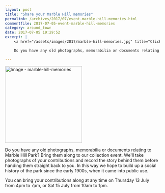 ```yaml
---
layout: post
title: "Share your Marble Hill memories"
permalink: /archives/2017/07/event-marble-hill-memories.html
commentfile: 2017-07-05-event-marble-hill-memories
category: around_town
date: 2017-07-05 19:29:52
excerpt: |
    <a href="/assets/images/2017/marble-hill-memories.jpg" title="Click for a larger image"><img src="/assets/images/2017/marble-hill-memories-thumb.jpg" width="150" alt="Image - marble-hill-memories"  class="photo right"/></a>

    Do you have any old photographs, memorabilia or documents relating to Marble Hill Park?  Bring them along to our collection event. We'll take photographs of your contributions and record the story behind them before handing them straight back to you. In this way we hope to build up a social history of the park since the early 1900s, when it came into public use.

---
```


<a href="/assets/images/2017/marble-hill-memories.jpg" title="Click for a larger image"><img src="/assets/images/2017/marble-hill-memories-thumb.jpg" width="250" alt="Image - marble-hill-memories"  class="photo right"/></a>

Do you have any old photographs, memorabilia or documents relating to Marble Hill Park?  Bring them along to our collection event. We'll take photographs of your contributions and record the story behind them before handing them straight back to you. In this way we hope to build up a social history of the park since the early 1900s, when it came into public use.

You can bring your contributions along at any time on Thursday 13 July from 4pm  to 7pm, or Sat 15 July from 10am to  1pm.
